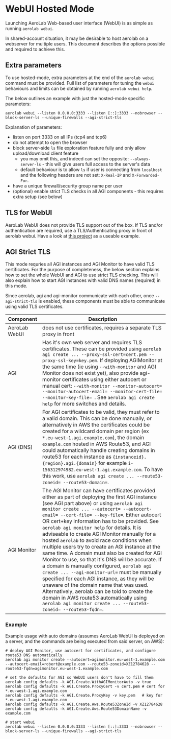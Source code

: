 # WebUI Hosted Mode

Launching AeroLab Web-based user interface (WebUI) is as simple as running `aerolab webui`.

In shared-account situation, it may be desirable to host aerolab on a webserver for multiple users. This document describes the options possible and required to achieve this.

##  Extra parameters

To use hosted-mode, extra parameters at the end of the `aerolab webui` command must be provided. Full list of parameters for tuning the `webui` behaviours and limits can be obtained by running `aerolab webui help`.

The below outlines an example with just the hosted-mode specific parameters:

```
aerolab webui --listen 0.0.0.0:3333 --listen [::]:3333 --nobrowser --block-server-ls --unique-firewalls --agi-strict-tls
```

Explanation of parameters:
* listen on port 3333 on all IPs (tcp4 and tcp6)
* do not attempt to open the browser
* block server-side `ls` file exploration feature fully and only allow upload/download client feature
  * you may omit this, and indeed can set the opposite: `--always-server-ls` - this will give users full access to the server's data
  * default behaviour is to allow `ls` if user is connecting from `localhost` and the following headers are not set: `X-Real-IP` and `X-Forwarded-For`.
* have a unique firewall/security group name per user
* (optional) enable strict TLS checks in all AGI components - this requires extra setup (see below)

## TLS for WebUI

AeroLab WebUI does not provide TLS support out of the box. If TLS and/or authentication are required, use a TLS/Authenticating proxy in front of aerolab webui. Have a look at [this project](https://github.com/oauth2-proxy/oauth2-proxy/releases) as a useable example.

## AGI Strict TLS

This mode requries all AGI instances and AGI Monitor to have valid TLS certificates. For the purpose of completeness, the below section explains how to set the whole WebUI and AGI to use strict TLS checking. This will also explain how to start AGI instances with valid DNS names (required) in this mode.

Since aerolab, agi and agi-monitor communicate with each other, once `--agi-strict-tls` is enabled, these components must be able to communicate using valid TLS certificates.

Component | Description
--- | ---
AeroLab WebUI | does not use certificates, requires a separate TLS proxy in front
AGI | Has it's own web server and requires TLS certificates. These can be provided using `aerolab agi create ... --proxy-ssl-cert=cert.pem --proxy-ssl-key=key.pem`. If deploying AGIMonitor at the same time (ie using `--with-monitor` and AGI Monitor does not exist yet), also provide agi-monitor certificates using either autocert or manual cert: `--with-monitor --monitor-autocert= --monitor-autocert-email= --monitor-cert-file= --monitor-key-file= `. See `aerolab agi create help` for more switches and details.
AGI (DNS) | For AGI certificates to be valid, they must refer to a valid domain. This can be done manually, or alternatively in AWS the certificates could be created for a wildcard domain per region (ex `*.eu-west-1.agi.example.com`), the domain `example.com` hosted in AWS Route53, and AGI could automatically handle creating domains in route53 for each instance as `{instanceid}.{region}.agi.{domain}` for example `i-156312974982.eu-west-1.agi.example.com`. To have this work, use `aerolab agi create ... --route53-zoneid= --route53-domain=`.
AGI Monitor | The AGI Monitor can have certificates provided either as part of deploying the first AGI instance (see AGI part above) or using `aerolab agi monitor create ... --autocert= --autocert-email= --cert-file= --key-file=`. Either autocert OR cert+key information has to be provided. See `aerolab agi monitor help` for details. It is adviseable to create AGI Monitor manually for a hosted `aerolab` to avoid race conditions when multiple users try to create an AGI instance at the same time. A domain must also be created for AGI Monitor to use, so that it's DNS will be accurate. If a domain is manually configured, `aerolab agi create ... --agi-monitor-url=` must be manually specified for each AGI instance, as they will be unaware of the domain name that was used. Alternatively, aerolab can be told to create the domain in AWS route53 automatically using `aerolab agi monitor create ... --route53-zoneid= --route53-fqdn=`.

### Example

Example usage with auto domains (assumes AeroLab WebUI is deployed on a server, and the commands are being executed from said server, on AWS):
```
# deploy AGI Monitor, use autocert for certificates, and configure route53 DNS automatically
aerolab agi monitor create --autocert=agimonitor.eu-west-1.example.com --autocert-email=robert@example.com --route53-zoneid=XZ12784628 --route53-fqdn=agimonitor.eu-west-1.example.com

# set the defaults for AGI so WebUI users don't have to fill them
aerolab config defaults -k AGI.Create.WithAGIMonitorAuto -v true
aerolab config defaults -k AGI.Create.ProxyCert -v cert.pem # cert for *.eu-west-1.agi.example.com
aerolab config defaults -k AGI.Create.ProxyKey -v key.pem   # key for *.eu-west-1.agi.example.com
aerolab config defaults -k AGI.Create.Aws.Route53ZoneId -v XZ12784628
aerolab config defaults -k AGI.Create.Aws.Route53DomainName -v example.com

# start webui
aerolab webui --listen 0.0.0.0:3333 --listen [::]:3333 --nobrowser --block-server-ls --unique-firewalls --agi-strict-tls
```
